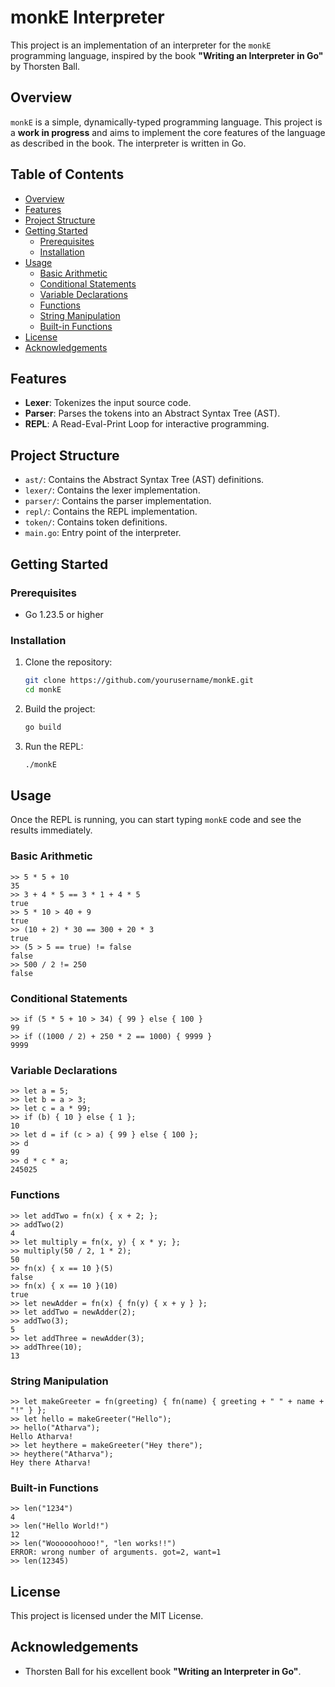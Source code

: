# monkE Interpreter

This project is an implementation of an interpreter for the `monkE` programming language, inspired by the book **"Writing an Interpreter in Go"** by Thorsten Ball. 

## Overview

`monkE` is a simple, dynamically-typed programming language. This project is a **work in progress** and aims to implement the core features of the language as described in the book. The interpreter is written in Go.

## Table of Contents

- [Overview](#overview)
- [Features](#features)
- [Project Structure](#project-structure)
- [Getting Started](#getting-started)
  - [Prerequisites](#prerequisites)
  - [Installation](#installation)
- [Usage](#usage)
  - [Basic Arithmetic](#basic-arithmetic)
  - [Conditional Statements](#conditional-statements)
  - [Variable Declarations](#variable-declarations)
  - [Functions](#functions)
  - [String Manipulation](#string-manipulation)
  - [Built-in Functions](#built-in-functions)
- [License](#license)
- [Acknowledgements](#acknowledgements)

## Features

- **Lexer**: Tokenizes the input source code.
- **Parser**: Parses the tokens into an Abstract Syntax Tree (AST).
- **REPL**: A Read-Eval-Print Loop for interactive programming.

## Project Structure

- `ast/`: Contains the Abstract Syntax Tree (AST) definitions.
- `lexer/`: Contains the lexer implementation.
- `parser/`: Contains the parser implementation.
- `repl/`: Contains the REPL implementation.
- `token/`: Contains token definitions.
- `main.go`: Entry point of the interpreter.

## Getting Started

### Prerequisites

- Go 1.23.5 or higher

### Installation

1. Clone the repository:
    ```sh
    git clone https://github.com/yourusername/monkE.git
    cd monkE
    ```

2. Build the project:
    ```sh
    go build
    ```

3. Run the REPL:
    ```sh
    ./monkE
    ```

## Usage

Once the REPL is running, you can start typing `monkE` code and see the results immediately.

### Basic Arithmetic

```monkE
>> 5 * 5 + 10
35
>> 3 + 4 * 5 == 3 * 1 + 4 * 5
true
>> 5 * 10 > 40 + 9
true
>> (10 + 2) * 30 == 300 + 20 * 3
true
>> (5 > 5 == true) != false                                                                                                                                                                  
false
>> 500 / 2 != 250
false
```

### Conditional Statements

```monkE
>> if (5 * 5 + 10 > 34) { 99 } else { 100 }
99
>> if ((1000 / 2) + 250 * 2 == 1000) { 9999 }
9999
```

### Variable Declarations

```monkE
>> let a = 5;
>> let b = a > 3;
>> let c = a * 99;
>> if (b) { 10 } else { 1 };
10
>> let d = if (c > a) { 99 } else { 100 };
>> d
99
>> d * c * a;
245025
```

### Functions

```monkE
>> let addTwo = fn(x) { x + 2; };
>> addTwo(2)
4
>> let multiply = fn(x, y) { x * y; };
>> multiply(50 / 2, 1 * 2);
50
>> fn(x) { x == 10 }(5)
false
>> fn(x) { x == 10 }(10) 
true
>> let newAdder = fn(x) { fn(y) { x + y } };
>> let addTwo = newAdder(2);
>> addTwo(3);
5
>> let addThree = newAdder(3);
>> addThree(10);
13
```

### String Manipulation

```monkE
>> let makeGreeter = fn(greeting) { fn(name) { greeting + " " + name + "!" } };
>> let hello = makeGreeter("Hello");
>> hello("Atharva");
Hello Atharva!
>> let heythere = makeGreeter("Hey there");
>> heythere("Atharva");
Hey there Atharva!
```

### Built-in Functions

```monkE
>> len("1234")
4
>> len("Hello World!")
12
>> len("Woooooohooo!", "len works!!")
ERROR: wrong number of arguments. got=2, want=1
>> len(12345)
```

## License

This project is licensed under the MIT License.

## Acknowledgements

- Thorsten Ball for his excellent book **"Writing an Interpreter in Go"**.
